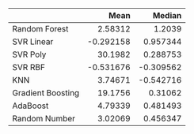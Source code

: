 |                   |      Mean |    Median |
|:------------------|----------:|----------:|
| Random Forest     |  2.58312  |  1.2039   |
| SVR Linear        | -0.292158 |  0.957344 |
| SVR Poly          | 30.1982   |  0.288753 |
| SVR RBF           | -0.531676 | -0.309562 |
| KNN               |  3.74671  | -0.542716 |
| Gradient Boosting | 19.1756   |  0.31062  |
| AdaBoost          |  4.79339  |  0.481493 |
| Random Number     |  3.02069  |  0.456347 |